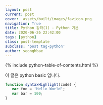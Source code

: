 ```yaml
---
layout: post
current: post
cover:  assets/built/images/favicon.png
navigation: True
title: Python 강좌(1) - Python 기본 
date: 2020-06-26 22:42:00
tags: [python]
class: post-template
subclass: 'post tag-python'
author: seonghbae
---
```


{% include python-table-of-contents.html %}

이 글은 python basic 입니다.

~~~javascript
function syntaxHighlight(code) {
   var foo = 'Hello World';
   var bar = 100;
}
~~~